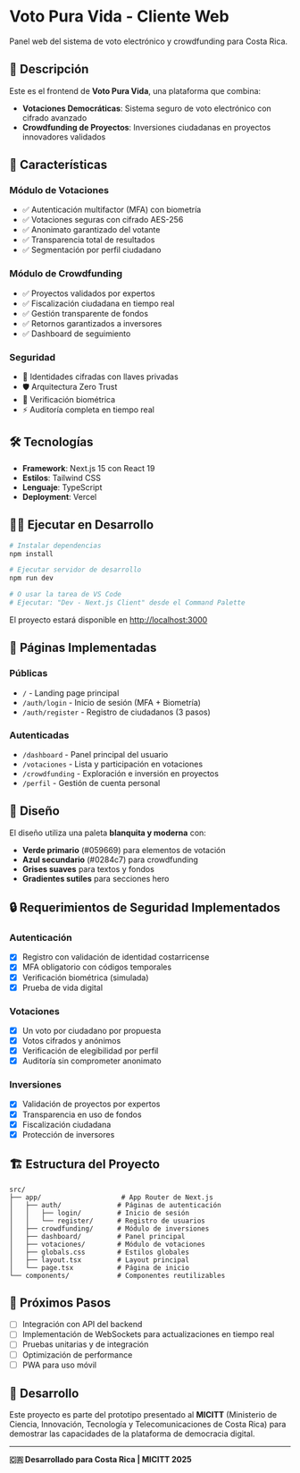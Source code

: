 # Voto Pura Vida - Cliente Web

Panel web del sistema de voto electrónico y crowdfunding para Costa Rica.

## 🚀 Descripción

Este es el frontend de **Voto Pura Vida**, una plataforma que combina:

- **Votaciones Democráticas**: Sistema seguro de voto electrónico con cifrado avanzado
- **Crowdfunding de Proyectos**: Inversiones ciudadanas en proyectos innovadores validados

## 🌟 Características

### Módulo de Votaciones
- ✅ Autenticación multifactor (MFA) con biometría
- ✅ Votaciones seguras con cifrado AES-256
- ✅ Anonimato garantizado del votante
- ✅ Transparencia total de resultados
- ✅ Segmentación por perfil ciudadano

### Módulo de Crowdfunding  
- ✅ Proyectos validados por expertos
- ✅ Fiscalización ciudadana en tiempo real
- ✅ Gestión transparente de fondos
- ✅ Retornos garantizados a inversores
- ✅ Dashboard de seguimiento

### Seguridad
- 🔐 Identidades cifradas con llaves privadas
- 🛡️ Arquitectura Zero Trust
- 📱 Verificación biométrica
- ⚡ Auditoría completa en tiempo real

## 🛠️ Tecnologías

- **Framework**: Next.js 15 con React 19
- **Estilos**: Tailwind CSS
- **Lenguaje**: TypeScript
- **Deployment**: Vercel

## 🏃‍♂️ Ejecutar en Desarrollo

```bash
# Instalar dependencias
npm install

# Ejecutar servidor de desarrollo
npm run dev

# O usar la tarea de VS Code
# Ejecutar: "Dev - Next.js Client" desde el Command Palette
```

El proyecto estará disponible en [http://localhost:3000](http://localhost:3000)

## 📱 Páginas Implementadas

### Públicas
- `/` - Landing page principal
- `/auth/login` - Inicio de sesión (MFA + Biometría)
- `/auth/register` - Registro de ciudadanos (3 pasos)

### Autenticadas  
- `/dashboard` - Panel principal del usuario
- `/votaciones` - Lista y participación en votaciones
- `/crowdfunding` - Exploración e inversión en proyectos
- `/perfil` - Gestión de cuenta personal

## 🎨 Diseño

El diseño utiliza una paleta **blanquita y moderna** con:
- **Verde primario** (#059669) para elementos de votación
- **Azul secundario** (#0284c7) para crowdfunding  
- **Grises suaves** para textos y fondos
- **Gradientes sutiles** para secciones hero

## 🔒 Requerimientos de Seguridad Implementados

### Autenticación
- [x] Registro con validación de identidad costarricense
- [x] MFA obligatorio con códigos temporales
- [x] Verificación biométrica (simulada)
- [x] Prueba de vida digital

### Votaciones
- [x] Un voto por ciudadano por propuesta
- [x] Votos cifrados y anónimos
- [x] Verificación de elegibilidad por perfil
- [x] Auditoría sin comprometer anonimato

### Inversiones
- [x] Validación de proyectos por expertos
- [x] Transparencia en uso de fondos
- [x] Fiscalización ciudadana
- [x] Protección de inversores

## 🏗️ Estructura del Proyecto

```
src/
├── app/                    # App Router de Next.js
│   ├── auth/              # Páginas de autenticación
│   │   ├── login/         # Inicio de sesión
│   │   └── register/      # Registro de usuarios
│   ├── crowdfunding/      # Módulo de inversiones
│   ├── dashboard/         # Panel principal
│   ├── votaciones/        # Módulo de votaciones
│   ├── globals.css        # Estilos globales
│   ├── layout.tsx         # Layout principal
│   └── page.tsx           # Página de inicio
└── components/            # Componentes reutilizables
```

## 🎯 Próximos Pasos

- [ ] Integración con API del backend
- [ ] Implementación de WebSockets para actualizaciones en tiempo real
- [ ] Pruebas unitarias y de integración
- [ ] Optimización de performance
- [ ] PWA para uso móvil

## 👥 Desarrollo

Este proyecto es parte del prototipo presentado al **MICITT** (Ministerio de Ciencia, Innovación, Tecnología y Telecomunicaciones de Costa Rica) para demostrar las capacidades de la plataforma de democracia digital.

---

**🇨🇷 Desarrollado para Costa Rica | MICITT 2025**
